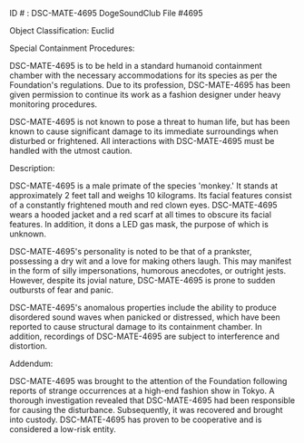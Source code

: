 ID # : DSC-MATE-4695
DogeSoundClub File #4695

Object Classification: Euclid

Special Containment Procedures:

DSC-MATE-4695 is to be held in a standard humanoid containment chamber with the necessary accommodations for its species as per the Foundation's regulations. Due to its profession, DSC-MATE-4695 has been given permission to continue its work as a fashion designer under heavy monitoring procedures.

DSC-MATE-4695 is not known to pose a threat to human life, but has been known to cause significant damage to its immediate surroundings when disturbed or frightened. All interactions with DSC-MATE-4695 must be handled with the utmost caution.

Description:

DSC-MATE-4695 is a male primate of the species 'monkey.' It stands at approximately 2 feet tall and weighs 10 kilograms. Its facial features consist of a constantly frightened mouth and red clown eyes. DSC-MATE-4695 wears a hooded jacket and a red scarf at all times to obscure its facial features. In addition, it dons a LED gas mask, the purpose of which is unknown.

DSC-MATE-4695's personality is noted to be that of a prankster, possessing a dry wit and a love for making others laugh. This may manifest in the form of silly impersonations, humorous anecdotes, or outright jests. However, despite its jovial nature, DSC-MATE-4695 is prone to sudden outbursts of fear and panic.

DSC-MATE-4695's anomalous properties include the ability to produce disordered sound waves when panicked or distressed, which have been reported to cause structural damage to its containment chamber. In addition, recordings of DSC-MATE-4695 are subject to interference and distortion.

Addendum:

DSC-MATE-4695 was brought to the attention of the Foundation following reports of strange occurrences at a high-end fashion show in Tokyo. A thorough investigation revealed that DSC-MATE-4695 had been responsible for causing the disturbance. Subsequently, it was recovered and brought into custody. DSC-MATE-4695 has proven to be cooperative and is considered a low-risk entity.